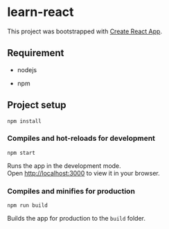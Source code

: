 # learn-react

This project was bootstrapped with [Create React App](https://github.com/facebook/create-react-app).

## Requirement
* nodejs

* npm

## Project setup

```
npm install
```

### Compiles and hot-reloads for development

```
npm start
```

Runs the app in the development mode.\
Open [http://localhost:3000](http://localhost:3000) to view it in your browser.

### Compiles and minifies for production

```
npm run build
```

Builds the app for production to the `build` folder.
